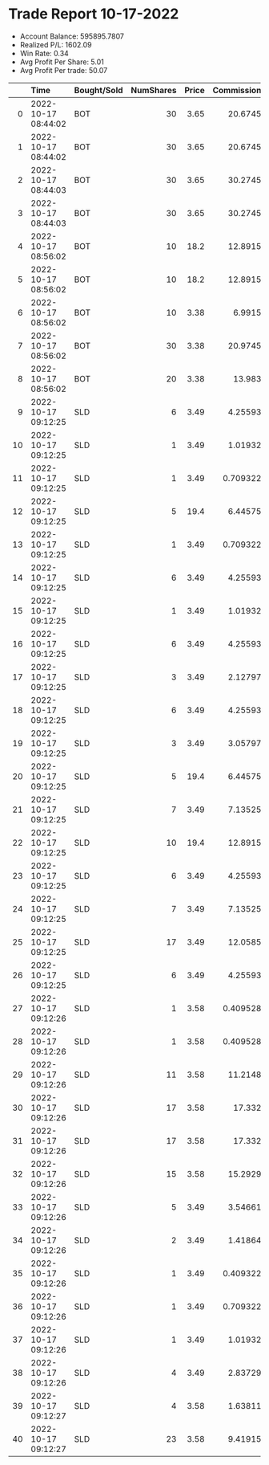 # Trade Report 10-17-2022
- Account Balance: 595895.7807
- Realized P/L: 1602.09
- Win Rate: 0.34
- Avg Profit Per Share: 5.01
- Avg Profit Per trade: 50.07

|    | Time                | Bought/Sold   |   NumShares |   Price |   Commission |   RealizedPL | Name                  |
|---:|:--------------------|:--------------|------------:|--------:|-------------:|-------------:|:----------------------|
|  0 | 2022-10-17 08:44:02 | BOT           |          30 |    3.65 |    20.6745   |     0        | Shares of SPY 370.0P  |
|  1 | 2022-10-17 08:44:02 | BOT           |          30 |    3.65 |    20.6745   |     0        | Shares of SPY 370.0P  |
|  2 | 2022-10-17 08:44:03 | BOT           |          30 |    3.65 |    30.2745   |     0        | Shares of SPY 370.0P  |
|  3 | 2022-10-17 08:44:03 | BOT           |          30 |    3.65 |    30.2745   |     0        | Shares of SPY 370.0P  |
|  4 | 2022-10-17 08:56:02 | BOT           |          10 |   18.2  |    12.8915   |     0        | Shares of SPX 3690.0P |
|  5 | 2022-10-17 08:56:02 | BOT           |          10 |   18.2  |    12.8915   |     0        | Shares of SPX 3690.0P |
|  6 | 2022-10-17 08:56:02 | BOT           |          10 |    3.38 |     6.9915   |     0        | Shares of SPY 370.0P  |
|  7 | 2022-10-17 08:56:02 | BOT           |          30 |    3.38 |    20.9745   |     0        | Shares of SPY 370.0P  |
|  8 | 2022-10-17 08:56:02 | BOT           |          20 |    3.38 |    13.983    |     0        | Shares of SPY 370.0P  |
|  9 | 2022-10-17 09:12:25 | SLD           |           6 |    3.49 |     4.25593  |   -51.0508   | Shares of SPY 370.0P  |
| 10 | 2022-10-17 09:12:25 | SLD           |           1 |    3.49 |     1.01932  |    -8.81847  | Shares of SPY 370.0P  |
| 11 | 2022-10-17 09:12:25 | SLD           |           1 |    3.49 |     0.709322 |    -8.50847  | Shares of SPY 370.0P  |
| 12 | 2022-10-17 09:12:25 | SLD           |           5 |   19.4  |     6.44575  |   587.109    | Shares of SPX 3690.0P |
| 13 | 2022-10-17 09:12:25 | SLD           |           1 |    3.49 |     0.709322 |    -8.50847  | Shares of SPY 370.0P  |
| 14 | 2022-10-17 09:12:25 | SLD           |           6 |    3.49 |     4.25593  |   -51.0508   | Shares of SPY 370.0P  |
| 15 | 2022-10-17 09:12:25 | SLD           |           1 |    3.49 |     1.01932  |    -8.81847  | Shares of SPY 370.0P  |
| 16 | 2022-10-17 09:12:25 | SLD           |           6 |    3.49 |     4.25593  |   -51.0508   | Shares of SPY 370.0P  |
| 17 | 2022-10-17 09:12:25 | SLD           |           3 |    3.49 |     2.12797  |   -25.5254   | Shares of SPY 370.0P  |
| 18 | 2022-10-17 09:12:25 | SLD           |           6 |    3.49 |     4.25593  |   -51.0508   | Shares of SPY 370.0P  |
| 19 | 2022-10-17 09:12:25 | SLD           |           3 |    3.49 |     3.05797  |   -26.4554   | Shares of SPY 370.0P  |
| 20 | 2022-10-17 09:12:25 | SLD           |           5 |   19.4  |     6.44575  |   587.109    | Shares of SPX 3690.0P |
| 21 | 2022-10-17 09:12:25 | SLD           |           7 |    3.49 |     7.13525  |   -61.7293   | Shares of SPY 370.0P  |
| 22 | 2022-10-17 09:12:25 | SLD           |          10 |   19.4  |    12.8915   |  1174.22     | Shares of SPX 3690.0P |
| 23 | 2022-10-17 09:12:25 | SLD           |           6 |    3.49 |     4.25593  |   -51.0508   | Shares of SPY 370.0P  |
| 24 | 2022-10-17 09:12:25 | SLD           |           7 |    3.49 |     7.13525  |   -61.7293   | Shares of SPY 370.0P  |
| 25 | 2022-10-17 09:12:25 | SLD           |          17 |    3.49 |    12.0585   |  -144.644    | Shares of SPY 370.0P  |
| 26 | 2022-10-17 09:12:25 | SLD           |           6 |    3.49 |     4.25593  |   -51.0508   | Shares of SPY 370.0P  |
| 27 | 2022-10-17 09:12:26 | SLD           |           1 |    3.58 |     0.409528 |     0.791322 | Shares of SPY 370.0P  |
| 28 | 2022-10-17 09:12:26 | SLD           |           1 |    3.58 |     0.409528 |     0.791322 | Shares of SPY 370.0P  |
| 29 | 2022-10-17 09:12:26 | SLD           |          11 |    3.58 |    11.2148   |     1.99454  | Shares of SPY 370.0P  |
| 30 | 2022-10-17 09:12:26 | SLD           |          17 |    3.58 |    17.332    |     3.08247  | Shares of SPY 370.0P  |
| 31 | 2022-10-17 09:12:26 | SLD           |          17 |    3.58 |    17.332    |     3.08247  | Shares of SPY 370.0P  |
| 32 | 2022-10-17 09:12:26 | SLD           |          15 |    3.58 |    15.2929   |     2.71983  | Shares of SPY 370.0P  |
| 33 | 2022-10-17 09:12:26 | SLD           |           5 |    3.49 |     3.54661  |   -42.5424   | Shares of SPY 370.0P  |
| 34 | 2022-10-17 09:12:26 | SLD           |           2 |    3.49 |     1.41864  |   -17.0169   | Shares of SPY 370.0P  |
| 35 | 2022-10-17 09:12:26 | SLD           |           1 |    3.49 |     0.409322 |    -8.20847  | Shares of SPY 370.0P  |
| 36 | 2022-10-17 09:12:26 | SLD           |           1 |    3.49 |     0.709322 |    -8.50847  | Shares of SPY 370.0P  |
| 37 | 2022-10-17 09:12:26 | SLD           |           1 |    3.49 |     1.01932  |    -8.81847  | Shares of SPY 370.0P  |
| 38 | 2022-10-17 09:12:26 | SLD           |           4 |    3.49 |     2.83729  |   -34.0339   | Shares of SPY 370.0P  |
| 39 | 2022-10-17 09:12:27 | SLD           |           4 |    3.58 |     1.63811  |     3.16529  | Shares of SPY 370.0P  |
| 40 | 2022-10-17 09:12:27 | SLD           |          23 |    3.58 |     9.41915  |    18.2004   | Shares of SPY 370.0P  |